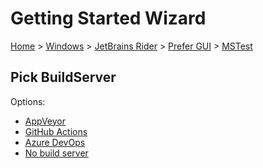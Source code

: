 # Getting Started Wizard

[Home](/docs/wiz/readme.md) > [Windows](Windows.md) > [JetBrains Rider](Windows_Rider.md) > [Prefer GUI](Windows_Rider_Gui.md) > [MSTest](Windows_Rider_Gui_MSTest.md)

## Pick BuildServer

Options:
 * [AppVeyor](Windows_Rider_Gui_MSTest_AppVeyor.md)
 * [GitHub Actions](Windows_Rider_Gui_MSTest_GitHubActions.md)
 * [Azure DevOps](Windows_Rider_Gui_MSTest_AzureDevOps.md)
 * [No build server](Windows_Rider_Gui_MSTest_None.md)
